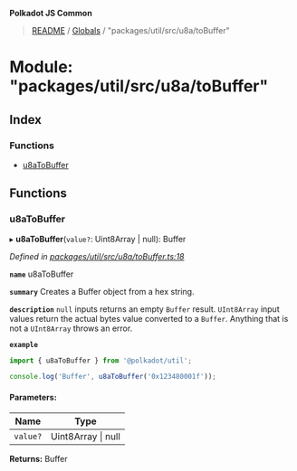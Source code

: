 **Polkadot JS Common**

> [README](../README.md) / [Globals](../globals.md) / "packages/util/src/u8a/toBuffer"

# Module: "packages/util/src/u8a/toBuffer"

## Index

### Functions

* [u8aToBuffer](_packages_util_src_u8a_tobuffer_.md#u8atobuffer)

## Functions

### u8aToBuffer

▸ **u8aToBuffer**(`value?`: Uint8Array \| null): Buffer

*Defined in [packages/util/src/u8a/toBuffer.ts:18](https://github.com/polkadot-js/common/blob/c366e637/packages/util/src/u8a/toBuffer.ts#L18)*

**`name`** u8aToBuffer

**`summary`** Creates a Buffer object from a hex string.

**`description`** 
`null` inputs returns an empty `Buffer` result. `UInt8Array` input values return the actual bytes value converted to a `Buffer`. Anything that is not a `UInt8Array` throws an error.

**`example`** 
<BR>

```javascript
import { u8aToBuffer } from '@polkadot/util';

console.log('Buffer', u8aToBuffer('0x123480001f'));
```

#### Parameters:

Name | Type |
------ | ------ |
`value?` | Uint8Array \| null |

**Returns:** Buffer

